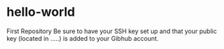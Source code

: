 # hello-world
First Repository
Be sure to have your SSH key set up and that your public key (located in .....) is added to your Gibhub account.
